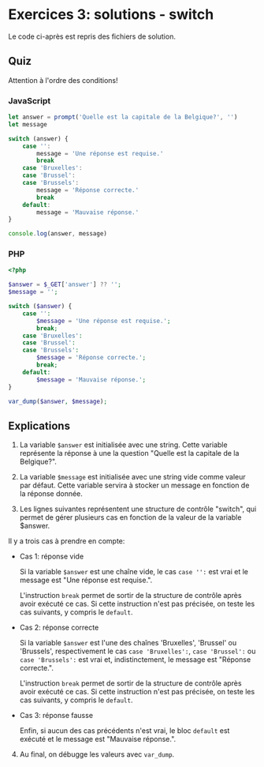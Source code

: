 # Exercices 3: solutions - switch

Le code ci-après est repris des fichiers de solution.

## Quiz

Attention à l'ordre des conditions!

### JavaScript

```javascript
let answer = prompt('Quelle est la capitale de la Belgique?', '')
let message

switch (answer) {
    case '':
        message = 'Une réponse est requise.'
        break
    case 'Bruxelles':
    case 'Brussel':
    case 'Brussels':
        message = 'Réponse correcte.'
        break
    default:
        message = 'Mauvaise réponse.'
}

console.log(answer, message)
```

### PHP

```php
<?php 

$answer = $_GET['answer'] ?? '';
$message = '';

switch ($answer) {
    case '':
        $message = 'Une réponse est requise.';
        break;
    case 'Bruxelles':
    case 'Brussel':
    case 'Brussels':
        $message = 'Réponse correcte.';
        break;
    default:
        $message = 'Mauvaise réponse.';
}

var_dump($answer, $message);
```

## Explications

 1. La variable `$answer` est initialisée avec une string. Cette variable représente la réponse à une la question "Quelle est la capitale de la Belgique?".

 2. La variable `$message` est initialisée avec une string vide comme valeur par défaut. Cette variable servira à stocker un message en fonction de la réponse donnée.

 3. Les lignes suivantes représentent une structure de contrôle "switch", qui permet de gérer plusieurs cas en fonction de la valeur de la variable $answer.

Il y a trois cas à prendre en compte:

 - Cas 1: réponse vide

    Si la variable `$answer` est une chaîne vide, le cas `case '':` est vrai et le message est "Une réponse est requise.". 

    L'instruction `break` permet de sortir de la structure de contrôle après avoir exécuté ce cas. Si cette instruction n'est pas précisée, on teste les cas suivants, y compris le `default`.

 - Cas 2: réponse correcte

    Si la variable `$answer` est l'une des chaînes 'Bruxelles', 'Brussel' ou 'Brussels', respectivement le cas `case 'Bruxelles':`, `case 'Brussel':` ou `case 'Brussels':` est vrai et, indistinctement, le message est "Réponse correcte.".

    L'instruction `break` permet de sortir de la structure de contrôle après avoir exécuté ce cas. Si cette instruction n'est pas précisée, on teste les cas suivants, y compris le `default`.

 - Cas 3: réponse fausse

    Enfin, si aucun des cas précédents n'est vrai, le bloc `default` est exécuté et le message est "Mauvaise réponse.".

 4. Au final, on débugge les valeurs avec `var_dump`.
